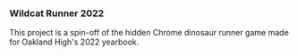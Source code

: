 ### Wildcat Runner 2022

This project is a spin-off of the hidden Chrome dinosaur runner game made for Oakland High's 2022 yearbook.



